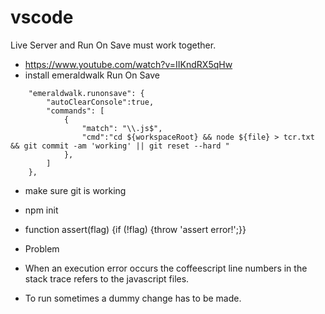 # vscode

Live Server and Run On Save must work together.

* https://www.youtube.com/watch?v=IIKndRX5qHw
* install emeraldwalk Run On Save

```
    "emeraldwalk.runonsave": {
        "autoClearConsole":true,
        "commands": [
            {
                "match": "\\.js$",
                "cmd":"cd ${workspaceRoot} && node ${file} > tcr.txt && git commit -am 'working' || git reset --hard "
            },
        ]
    },
```
* make sure git is working
* npm init
* function assert(flag) {if (!flag) {throw 'assert error!';}}

* Problem

* When an execution error occurs the coffeescript line numbers in the stack trace refers to the javascript files.
* To run sometimes a dummy change has to be made.